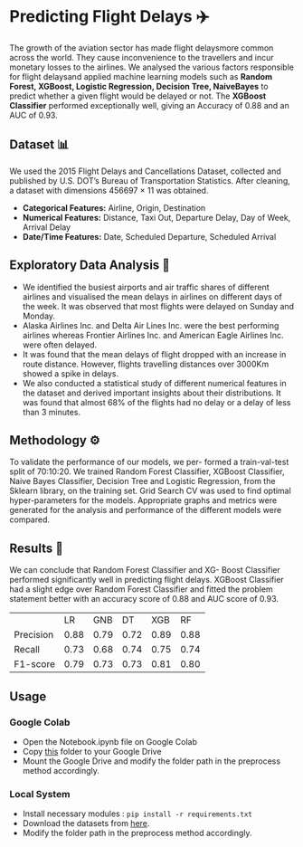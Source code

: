 # Predicting Flight Delays :airplane:

The growth of the aviation sector has made flight delaysmore common across the world.  They cause inconvenience to the travellers and incur monetary losses to the airlines. We analysed the various factors responsible for flight delaysand applied machine learning models such as **Random Forest, XGBoost, Logistic Regression, Decision Tree, NaiveBayes** to predict whether a given flight would be delayed or not.  The **XGBoost Classifier** performed exceptionally well, giving an Accuracy of 0.88 and an AUC of 0.93.

## Dataset :bar_chart:
We used the 2015 Flight Delays and Cancellations Dataset, collected and published by U.S. DOT’s Bureau of Transportation Statistics. After cleaning, a dataset with dimensions 456697 × 11 was obtained.

- **Categorical Features:** Airline, Origin, Destination
- **Numerical Features:** Distance, Taxi Out, Departure Delay, Day of Week, Arrival Delay
- **Date/Time Features:** Date, Scheduled Departure, Scheduled Arrival

## Exploratory Data Analysis :mag_right:
- We identified the busiest airports and air traffic shares of different airlines and visualised the mean delays in airlines on different days of the week. It was observed that most flights were delayed on Sunday and Monday.  
- Alaska Airlines Inc. and Delta Air Lines Inc. were the best performing airlines whereas Frontier Airlines Inc. and American Eagle Airlines Inc. were often delayed. 
- It was found that the mean delays of flight dropped with an increase in route distance. However, flights travelling distances over 3000Km showed a spike in delays. 
- We also conducted a statistical study of different numerical features in the dataset and derived important insights about their distributions. It was found that almost 68% of the flights had no delay or a delay of less than 3 minutes.

## Methodology :gear:

To validate the performance of our models, we per- formed a train-val-test split of 70:10:20. We trained Random Forest Classifier, XGBoost Classifier, Naive Bayes Classifier, Decision Tree and Logistic Regression, from the Sklearn library, on the training set. Grid Search CV was used to find optimal hyper-parameters for the models. Appropriate graphs and metrics were generated for the analysis and performance of the different models were compared.

## Results :dart:

We can conclude that Random Forest Classifier and XG- Boost Classifier performed significantly well in predicting flight delays. XGBoost Classifier had a slight edge over Random Forest Classifier and fitted the problem statement better with an accuracy score of 0.88 and AUC score of 0.93.

|              |        |       |       |       |       |
|--------------|--------|-------|-------|-------|-------|
|              |  LR    | GNB   | DT    | XGB   | RF    |
| Precision    |  0.88  | 0.79  | 0.72  | 0.89  | 0.88  |
| Recall       |  0.73  | 0.68  | 0.74  | 0.75  | 0.74  |
| F1-score     |  0.79  | 0.73  | 0.73  | 0.81  | 0.80  |

## Usage

### Google Colab

- Open the Notebook.ipynb file on Google Colab
- Copy [this](https://drive.google.com/drive/folders/1HRDxih_6xN0uU2Js3xGF8zp5r_XPSEJc?usp=sharing) folder to your Google Drive
- Mount the Google Drive and modify the folder path in the preprocess method accordingly.

### Local System

- Install necessary modules : `pip install -r requirements.txt` 
- Download the datasets from [here](https://drive.google.com/drive/folders/1HRDxih_6xN0uU2Js3xGF8zp5r_XPSEJc?usp=sharing).
- Modify the folder path in the preprocess method accordingly.
